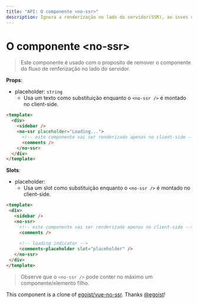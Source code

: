 ```yaml
---
title: "API: O componente <no-ssr>"
description: Ignora a renderização no lado do servidor(SSR), ao inves disso exibe um texto.
---
```


# O componente &lt;no-ssr&gt;

> Este componente é usado com o proposito de remover o componente do fluxo de renferização no lado do servidor.

**Props**:
- placeholder: `string`
  - Usa um texto como substituição enquanto o `<no-ssr />` é montado no client-side.

```html
<template>
  <div>
    <sidebar />
    <no-ssr placeholder="Loading...">
      <!-- este componente vai ser renderizado apenas no client-side -->
      <comments />
    </no-ssr>
  </div>
</template>
```

**Slots**:

- placeholder:
  - Usa um slot como substituição enquanto o `<no-ssr />` é montado no client-side.
 
 ```html
<template>
  <div>
    <sidebar />
    <no-ssr>
      <!-- este componente vai ser renderizado apenas no client-side -->
      <comments />
  
      <!-- loading indicator -->
      <comments-placeholder slot="placeholder" />
    </no-ssr>
  </div>
</template>
```

> Observe que o `<no-ssr />` pode conter no máximo um componente/elemento filho.

This component is a clone of [egoist/vue-no-ssr](https://github.com/egoist/vue-no-ssr). Thanks [@egoist](https://github.com/egoist)!
